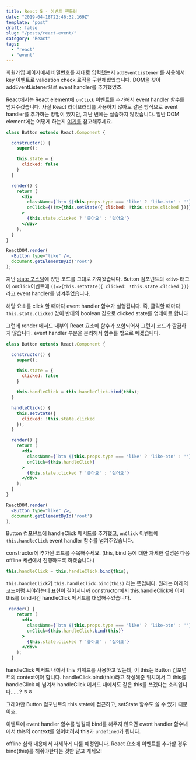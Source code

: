 ```yaml
---
title: React 5 - 이벤트 핸들링
date: "2019-04-18T22:46:32.169Z"
template: "post"
draft: false
slug: "/posts/react-event/"
category: "React"
tags:
  - "react"
  - "event"
---
```


회원가입 페이지에서 비밀번호를 제대로 입력했는지 `addEventListener` 를 사용해서 key 이벤트로 validation check 로직을 구현해봤었습니다.
DOM을 찾아 addEventListener으로 event handler를 추가했었죠.

React에서는 React element에 `onClick` 이벤트를 추가해서 event handler 함수를 넘겨주겠습니다.
사실 React 라이브러리를 사용하지 않아도 같은 방식으로 event handler를 추가하는 방법이 있지만, 지난 번에는 실습하지 않았습니다.
일반 DOM element에는 어떻게 하는지 [여기를](https://www.w3schools.com/jsref/event_onclick.asp) 참고해주세요.

```jsx
class Button extends React.Component {

  constructor() {
    super();

    this.state = {
      clicked: false
    }
  }

  render() {
    return (
      <div
        className={`btn ${this.props.type === 'like' ? 'like-btn' : ''}`}
        onClick={()=>{this.setState({ clicked: !this.state.clicked })}}
      >
        {this.state.clicked ? '좋아요' : '싫어요'}
      </div>
    );
  }
}

ReactDOM.render(
  <Button type="like" />,
  document.getElementById('root')
);
```
지난 [state 포스팅](https://yeri-kim.github.io/react/2019/04/17/react-state.html)에 있던 코드를 그대로 가져왔습니다.
Button 컴포넌트의 `<div>` 태그에 `onClick`이벤트에 `()=>{this.setState({ clicked: !this.state.clicked })}` 라고 event handler를 넘겨주었습니다.

해당 요소를 click 할 때마다 event handler 함수가 실행됩니다. 즉, 클릭할 때마다 `this.state.clicked` 값이 반대의 boolean 값으로 clicked state를 업데이트 합니다


그런데 render 메서드 내부의 React 요소에 함수가 포함되어서 그런지 코드가 깔끔하지 않습니다.
event handler 부분을 분리해서 함수를 밖으로 빼겠습니다.

```jsx
class Button extends React.Component {

  constructor() {
    super();

    this.state = {
      clicked: false
    }

    this.handleClick = this.handleClick.bind(this);
  }

  handleClick() {
    this.setState({
      clicked: !this.state.clicked
    });
  }

  render() {
    return (
      <div
        className={`btn ${this.props.type === 'like' ? 'like-btn' : ''}`}
        onClick={this.handleClick}
      >
        {this.state.clicked ? '좋아요' : '싫어요'}
      </div>
    );
  }
}

ReactDOM.render(
  <Button type="like" />,
  document.getElementById('root')
);
```
Button 컴포넌트에 handleClick 메서드를 추가했고,
`onClick` 이벤트에 `this.handleClick` event handler 함수를 넘겨주었습니다.

constructor에 추가된 코드를 주목해주세요. (this, bind 등에 대한 자세한 설명은 다음 offline 세션에서 진행하도록 하겠습니다.)
```js
this.handleClick = this.handleClick.bind(this);
```
`this.handleClick`가 `this.handleClick.bind(this)` 라는 뜻입니다.
원래는 아래의 코드처럼 써야하는데 표현이 길어지니까 constructor에서 this.handleClick에 이미 this를 bind시킨  handleClick 메서드를 대입해주었습니다.
```jsx
 render() {
    return (
      <div
        className={`btn ${this.props.type === 'like' ? 'like-btn' : ''}`}
        onClick={this.handleClick.bind(this)}
      >
        {this.state.clicked ? '좋아요' : '싫어요'}
      </div>
    );
  }
```
handleClick 메서드 내에서 this 키워드를 사용하고 있는데, 이 this는 Button 컴포넌트의 context여야 합니다.
handleClick.bind(this)라고 작성해준 위치에서 그 this를 handleClick 에 넘겨서 handleClick 메서드 내에서도 같은 this를 쓰겠다는 소리입니다......? ㅎㅎ

그래야만 Button 컴포넌트의 this.state에 접근하고, setState 함수도 쓸 수 있기 때문이죠.

이벤트에 event handler 함수를 넘길때 bind를 해주지 않으면
event handler 함수내에서 this의 context를 잃어버려서 this가 `undefined`가 됩니다.

offline 심화 내용에서 자세하게 다룰 예정입니다. React 요소에 이벤트를 추가할 경우 bind(this)를 해줘야한다는 것만 알고 계세요!
